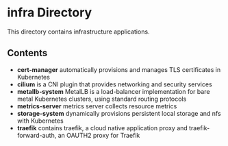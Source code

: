 # infra Directory

This directory contains infrastructure applications.

## Contents

- **cert-manager** automatically provisions and manages TLS certificates in Kubernetes
- **cilium** is a CNI plugin that provides networking and security services
- **metallb-system** MetalLB is a load-balancer implementation for bare metal Kubernetes clusters, using standard routing protocols
- **metrics-server** metrics server collects resource metrics
- **storage-system** dynamically provisions persistent local storage and nfs with Kubernetes
- **traefik** contains traefik, a cloud native application proxy and traefik-forward-auth, an OAUTH2 proxy for Traefik
